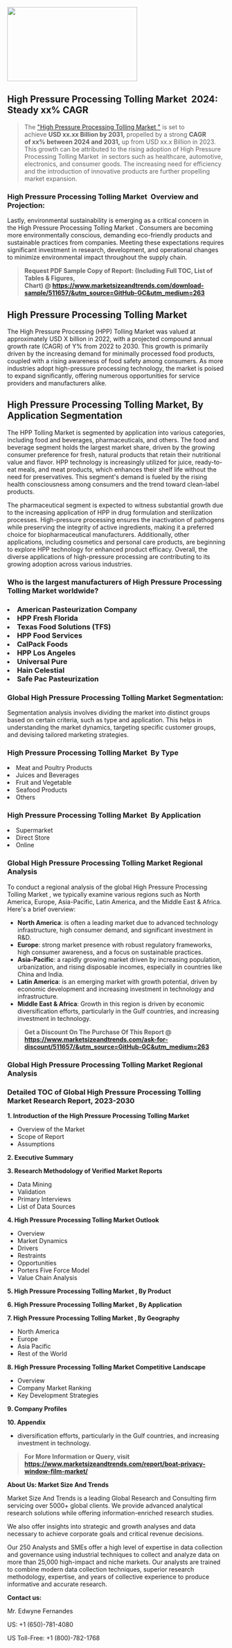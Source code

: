 <p><img class="alignnone size-medium wp-image-20088" src="https://ffe5etoiles.com/wp-content/uploads/2024/12/MST1-300x171.png" alt="" width="300" height="171" /></p><h2 id="ember46" class="ember-view reader-text-block__heading-2">High Pressure Processing Tolling Market &nbsp;2024: Steady&nbsp;xx% CAGR</h2><blockquote id="ember47" class="ember-view reader-text-block__blockquote">The&nbsp;<a class="app-aware-link " href="https://www.marketsizeandtrends.com/download-sample/511657/&utm_source=GitHub-GC&utm_medium=263" target="_blank" data-test-app-aware-link="">"High Pressure Processing Tolling Market "</a>&nbsp;is set to achieve&nbsp;<strong>USD&nbsp;xx.xx&nbsp;Billion by 2031,</strong>&nbsp;propelled by a strong&nbsp;<strong>CAGR of&nbsp;xx% between 2024 and 2031,</strong>&nbsp;up from USD xx.x Billion in 2023. This growth can be attributed to the rising adoption of&nbsp;High Pressure Processing Tolling Market &nbsp;in sectors such as healthcare, automotive, electronics, and consumer goods. The increasing need for efficiency and the introduction of innovative products are further propelling market expansion.</blockquote><h3 id="ember48" class="ember-view reader-text-block__heading-3">High Pressure Processing Tolling Market &nbsp;Overview and Projection:</h3><p id="ember49" class="ember-view reader-text-block__paragraph">Lastly, environmental sustainability is emerging as a critical concern in the&nbsp;High Pressure Processing Tolling Market . Consumers are becoming more environmentally conscious, demanding eco-friendly products and sustainable practices from companies. Meeting these expectations requires significant investment in research, development, and operational changes to minimize environmental impact throughout the supply chain.</p><blockquote id="ember50" class="ember-view reader-text-block__blockquote"><strong>Request PDF Sample Copy of Report: (Including Full TOC, List of Tables &amp; Figures, Chart)&nbsp;@&nbsp;<strong><a href="https://www.marketsizeandtrends.com/download-sample/511657/&utm_source=GitHub-GC&utm_medium=263" target="_blank">https://www.marketsizeandtrends.com/download-sample/511657/&utm_source=GitHub-GC&utm_medium=263</a></strong></strong></blockquote><h3 class=""> <h2>High Pressure Processing Tolling Market</h2><p>The High Pressure Processing (HPP) Tolling Market was valued at approximately USD X billion in 2022, with a projected compound annual growth rate (CAGR) of Y% from 2022 to 2030. This growth is primarily driven by the increasing demand for minimally processed food products, coupled with a rising awareness of food safety among consumers. As more industries adopt high-pressure processing technology, the market is poised to expand significantly, offering numerous opportunities for service providers and manufacturers alike.</p><h2>High Pressure Processing Tolling Market, By Application Segmentation</h2><p>The HPP Tolling Market is segmented by application into various categories, including food and beverages, pharmaceuticals, and others. The food and beverage segment holds the largest market share, driven by the growing consumer preference for fresh, natural products that retain their nutritional value and flavor. HPP technology is increasingly utilized for juice, ready-to-eat meals, and meat products, which enhances their shelf life without the need for preservatives. This segment's demand is fueled by the rising health consciousness among consumers and the trend toward clean-label products.</p><p>The pharmaceutical segment is expected to witness substantial growth due to the increasing application of HPP in drug formulation and sterilization processes. High-pressure processing ensures the inactivation of pathogens while preserving the integrity of active ingredients, making it a preferred choice for biopharmaceutical manufacturers. Additionally, other applications, including cosmetics and personal care products, are beginning to explore HPP technology for enhanced product efficacy. Overall, the diverse applications of high-pressure processing are contributing to its growing adoption across various industries.</p></h3><h3 id="" class="">Who is the largest manufacturers of&nbsp;High Pressure Processing Tolling Market worldwide?</h3><h3 class=""></Li><Li>American Pasteurization Company</Li><Li> HPP Fresh Florida</Li><Li> Texas Food Solutions (TFS)</Li><Li> HPP Food Services</Li><Li> CalPack Foods</Li><Li> HPP Los Angeles</Li><Li> Universal Pure</Li><Li> Hain Celestial</Li><Li> Safe Pac Pasteurization</h3><h3 id="ember53" class="ember-view reader-text-block__heading-3">Global&nbsp;High Pressure Processing Tolling Market Segmentation:</h3><p id="ember54" class="ember-view reader-text-block__paragraph">Segmentation analysis involves dividing the market into distinct groups based on certain criteria, such as type and application. This helps in understanding the market dynamics, targeting specific customer groups, and devising tailored marketing strategies.</p><h3 id="" class="">High Pressure Processing Tolling Market &nbsp;By Type</h3><p></Li><Li>Meat and Poultry Products</Li><Li> Juices and Beverages</Li><Li> Fruit and Vegetable</Li><Li> Seafood Products</Li><Li> Others</p><h3 id="" class="">High Pressure Processing Tolling Market &nbsp;By Application</h3><p class=""></Li><Li>Supermarket</Li><Li> Direct Store</Li><Li> Online</p><h3 id="ember62" class="ember-view reader-text-block__heading-3">Global High Pressure Processing Tolling Market Regional Analysis</h3><p id="ember63" class="ember-view reader-text-block__paragraph">To conduct a regional analysis of the global High Pressure Processing Tolling Market , we typically examine various regions such as North America, Europe, Asia-Pacific, Latin America, and the Middle East &amp; Africa. Here's a brief overview:</p><ul><li><strong>North America</strong>: is often a leading market due to advanced technology infrastructure, high consumer demand, and significant investment in R&amp;D.</li><li><strong>Europe</strong>: strong market presence with robust regulatory frameworks, high consumer awareness, and a focus on sustainable practices.</li><li><strong>Asia-Pacific</strong>: a rapidly growing market driven by increasing population, urbanization, and rising disposable incomes, especially in countries like China and India.</li><li><strong>Latin America</strong>: is an emerging market with growth potential, driven by economic development and increasing investment in technology and infrastructure.</li><li><strong>Middle East &amp; Africa</strong>: Growth in this region is driven by economic diversification efforts, particularly in the Gulf countries, and increasing investment in technology.</li></ul><blockquote id="ember61" class="ember-view reader-text-block__blockquote"><strong>Get a Discount On The Purchase Of This Report @ <strong><a href="https://html-cleaner.com/" target="">https://www.marketsizeandtrends.com/ask-for-discount/511657/&utm_source=GitHub-GC&utm_medium=263</a></strong></strong></blockquote><h3 id="ember62" class="ember-view reader-text-block__heading-3">Global High Pressure Processing Tolling Market Regional Analysis</h3><h3 id="" class="">Detailed TOC of Global High Pressure Processing Tolling Market Research Report, 2023-2030</h3><p id="" class=""><strong>1. Introduction of the High Pressure Processing Tolling Market </strong></p><ul><li>Overview of the Market</li><li>Scope of Report</li><li>Assumptions</li></ul><p id="" class=""><strong>2. Executive Summary</strong></p><p id="" class=""><strong>3. Research Methodology of Verified Market Reports</strong></p><ul><li>Data Mining</li><li>Validation</li><li>Primary Interviews</li><li>List of Data Sources</li></ul><p id="" class=""><strong>4. High Pressure Processing Tolling Market Outlook</strong></p><ul><li>Overview</li><li>Market Dynamics</li><li>Drivers</li><li>Restraints</li><li>Opportunities</li><li>Porters Five Force Model</li><li>Value Chain Analysis</li></ul><p id="" class=""><strong>5. High Pressure Processing Tolling Market , By Product</strong></p><p id="" class=""><strong>6. High Pressure Processing Tolling Market , By Application</strong></p><p id="" class=""><strong>7. High Pressure Processing Tolling Market , By Geography</strong></p><ul><li>North America</li><li>Europe</li><li>Asia Pacific</li><li>Rest of the World</li></ul><p id="" class=""><strong>8. High Pressure Processing Tolling Market Competitive Landscape</strong></p><ul><li>Overview</li><li>Company Market Ranking</li><li>Key Development Strategies</li></ul><p id="" class=""><strong>9. Company Profiles</strong></p><p id="" class=""><strong>10. Appendix</strong></p><ul><li>diversification efforts, particularly in the Gulf countries, and increasing investment in technology.</li></ul><blockquote id="ember65" class="ember-view reader-text-block__blockquote"><strong>For More Information or Query, visit <strong><strong><a href="https://html-cleaner.com/" target="">https://www.marketsizeandtrends.com/report/boat-privacy-window-film-market/</a></strong></strong></strong></blockquote><p id="" class=""><strong>About Us: Market Size And Trends</strong></p><p id="" class="">Market Size And Trends is a leading Global Research and Consulting firm servicing over 5000+ global clients. We provide advanced analytical research solutions while offering information-enriched research studies.</p><p id="" class="">We also offer insights into strategic and growth analyses and data necessary to achieve corporate goals and critical revenue decisions.</p><p id="" class="">Our 250 Analysts and SMEs offer a high level of expertise in data collection and governance using industrial techniques to collect and analyze data on more than 25,000 high-impact and niche markets. Our analysts are trained to combine modern data collection techniques, superior research methodology, expertise, and years of collective experience to produce informative and accurate research.</p><p id="" class=""><strong>Contact us:</strong></p><p id="" class="">Mr. Edwyne Fernandes</p><p id="" class="">US: +1 (650)-781-4080</p><p id="" class="">US Toll-Free: +1 (800)-782-1768</p>

